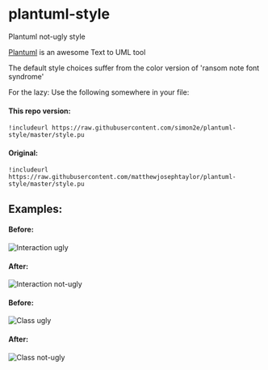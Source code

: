 # plantuml-style
Plantuml not-ugly style

[Plantuml](http://www.plantuml.com) is an awesome Text to UML tool

The default style choices suffer from the color version of 'ransom note font syndrome'

For the lazy: Use the following somewhere in your file:

#### This repo version: 

`!includeurl https://raw.githubusercontent.com/simon2e/plantuml-style/master/style.pu`

#### Original:

`!includeurl https://raw.githubusercontent.com/matthewjosephtaylor/plantuml-style/master/style.pu`

## Examples:

#### Before:
![Interaction ugly](http://i.imgur.com/bqn8Nba.png)

#### After:
![Interaction not-ugly](http://i.imgur.com/pXyKSDT.png)

#### Before:
![Class ugly](http://i.imgur.com/V29nVlx.png)

#### After:
![Class not-ugly](http://i.imgur.com/Nf4WEK1.png)
